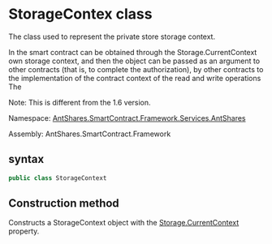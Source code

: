 # StorageContex class

The class used to represent the private store storage context.

In the smart contract can be obtained through the Storage.CurrentContext own storage context, and then the object can be passed as an argument to other contracts (that is, to complete the authorization), by other contracts to the implementation of the contract context of the read and write operations The

Note: This is different from the 1.6 version.

Namespace: [AntShares.SmartContract.Framework.Services.AntShares](../AntShares.md)

Assembly: AntShares.SmartContract.Framework

## syntax

```c#
public class StorageContext
```

## Construction method

Constructs a StorageContext object with the [Storage.CurrentContext](Storage/CurrentContext.md) property.
